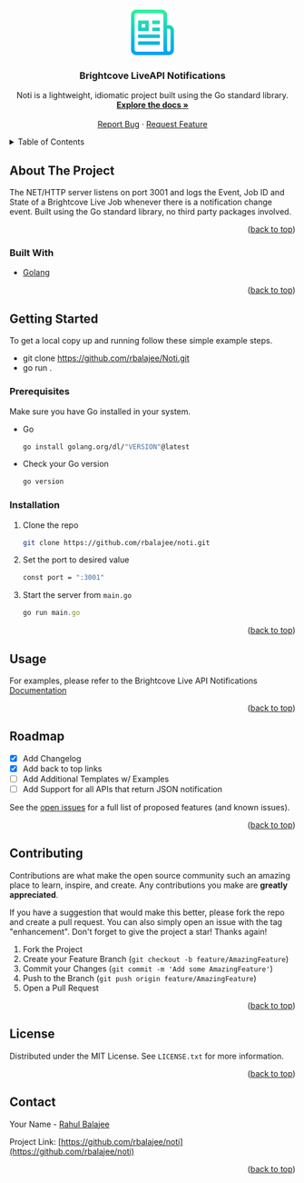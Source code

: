 <a name="readme-top"></a>
<!-- PROJECT LOGO -->
<br />
<div align="center">
    <img src="images/logo.png" alt="Logo" width="80" height="80">
  </a>

  <h3 align="center">Brightcove LiveAPI Notifications</h3>

  <p align="center">
    Noti is a lightweight, idiomatic project built using the Go standard library.
    <br />
    <a href="https://github.com/rbalajee/noti"><strong>Explore the docs »</strong></a>
    <br />
    <br />
    <a href="https://github.com/rbalajee/noti/issues">Report Bug</a>
    ·
    <a href="https://github.com/rbalajee/noti/issues">Request Feature</a>
  </p>
</div>



<!-- TABLE OF CONTENTS -->
<details>
  <summary>Table of Contents</summary>
  <ol>
    <li>
      <a href="#about-the-project">About The Project</a>
      <ul>
        <li><a href="#built-with">Built With</a></li>
      </ul>
    </li>
    <li>
      <a href="#getting-started">Getting Started</a>
      <ul>
        <li><a href="#prerequisites">Prerequisites</a></li>
        <li><a href="#installation">Installation</a></li>
      </ul>
    </li>
    <li><a href="#usage">Usage</a></li>
    <li><a href="#roadmap">Roadmap</a></li>
    <li><a href="#contributing">Contributing</a></li>
    <li><a href="#license">License</a></li>
    <li><a href="#contact">Contact</a></li>
  </ol>
</details>



<!-- ABOUT THE PROJECT -->
## About The Project

The NET/HTTP server listens on port 3001 and logs the Event, Job ID and State of a Brightcove Live Job whenever there is a notification change event. Built using the Go standard library, no third party packages involved.

<p align="right">(<a href="#readme-top">back to top</a>)</p>



### Built With

* [Golang][Go-url]

<p align="right">(<a href="#readme-top">back to top</a>)</p>



<!-- GETTING STARTED -->
## Getting Started

To get a local copy up and running follow these simple example steps.
* git clone https://github.com/rbalajee/Noti.git
* go run .

### Prerequisites

Make sure you have Go installed in your system.
* Go
  ```sh
  go install golang.org/dl/"VERSION"@latest
  ```

* Check your Go version
  ```sh
  go version
  ```

### Installation

1. Clone the repo
   ```sh
   git clone https://github.com/rbalajee/noti.git
   ```
2. Set the port to desired value
   ```sh
   const port = ":3001"
   ```
3. Start the server from `main.go`
   ```js
   go run main.go
   ```

<p align="right">(<a href="#readme-top">back to top</a>)</p>



<!-- USAGE EXAMPLES -->
## Usage

For examples, please refer to the Brightcove Live API Notifications [Documentation](https://apis.support.brightcove.com/live-api/guides/live-api-notifications.html)

<p align="right">(<a href="#readme-top">back to top</a>)</p>



<!-- ROADMAP -->
## Roadmap

- [x] Add Changelog
- [x] Add back to top links
- [ ] Add Additional Templates w/ Examples
- [ ] Add Support for all APIs that return JSON notification

See the [open issues](https://github.com/rbalajee/Noti/issues) for a full list of proposed features (and known issues).

<p align="right">(<a href="#readme-top">back to top</a>)</p>



<!-- CONTRIBUTING -->
## Contributing

Contributions are what make the open source community such an amazing place to learn, inspire, and create. Any contributions you make are **greatly appreciated**.

If you have a suggestion that would make this better, please fork the repo and create a pull request. You can also simply open an issue with the tag "enhancement".
Don't forget to give the project a star! Thanks again!

1. Fork the Project
2. Create your Feature Branch (`git checkout -b feature/AmazingFeature`)
3. Commit your Changes (`git commit -m 'Add some AmazingFeature'`)
4. Push to the Branch (`git push origin feature/AmazingFeature`)
5. Open a Pull Request

<p align="right">(<a href="#readme-top">back to top</a>)</p>



<!-- LICENSE -->
## License

Distributed under the MIT License. See `LICENSE.txt` for more information.

<p align="right">(<a href="#readme-top">back to top</a>)</p>



<!-- CONTACT -->
## Contact

Your Name - [Rahul Balajee](rahul.ram.4197@gmail.com)

Project Link: [https://github.com/rbalajee/noti](https://github.com/rbalajee/noti)

<p align="right">(<a href="#readme-top">back to top</a>)</p>



<!-- MARKDOWN LINKS & IMAGES -->
<!-- https://www.markdownguide.org/basic-syntax/#reference-style-links -->
[Go-url]: https://go.dev/